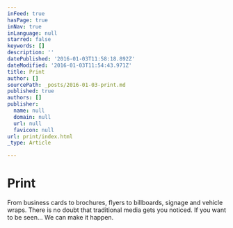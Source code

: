 ```yaml
---
inFeed: true
hasPage: true
inNav: true
inLanguage: null
starred: false
keywords: []
description: ''
datePublished: '2016-01-03T11:58:18.892Z'
dateModified: '2016-01-03T11:54:43.971Z'
title: Print
author: []
sourcePath: _posts/2016-01-03-print.md
published: true
authors: []
publisher:
  name: null
  domain: null
  url: null
  favicon: null
url: print/index.html
_type: Article

---
```

# Print

From business cards to brochures, flyers to billboards, signage and vehicle wraps. There is no doubt that traditional media gets you noticed. 
If you want to be seen... 
We can make it happen.